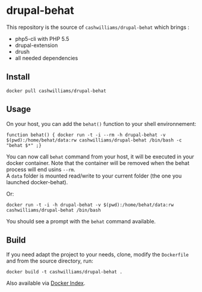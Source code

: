 drupal-behat
============

This repository is the source of `cashwilliams/drupal-behat` which brings :  
- php5-cli with PHP 5.5  
- drupal-extension
- drush
- all needed dependencies  

## Install

    docker pull cashwilliams/drupal-behat

## Usage

On your host, you can add the `behat()` function to your shell environnement:  

    function behat() { docker run -t -i --rm -h drupal-behat -v $(pwd):/home/behat/data:rw cashwilliams/drupal-behat /bin/bash -c "behat $*" ;}

You can now call `behat` command from your host, it will be executed in your docker container.
Note that the container will be removed when the behat process will end usins `--rm`.  
A `data` folder is mounted read/write to your current folder (the one you launched docker-behat).  

Or:

    docker run -t -i -h drupal-behat -v $(pwd):/home/behat/data:rw cashwilliams/drupal-behat /bin/bash

You should see a prompt with the `behat` command available.  

## Build

If you need adapt the project to your needs, clone, modify the `Dockerfile` and from the source directory, run:

    docker build -t cashwilliams/drupal-behat .

Also available via [Docker Index](https://index.docker.io/u/cashwilliams/drupal-behat/).
